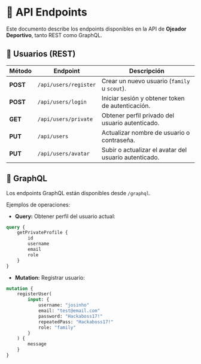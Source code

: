 # 📡 API Endpoints

Este documento describe los endpoints disponibles en la API de **Ojeador Deportivo**, tanto REST como GraphQL.

## 📌 Usuarios (REST)

| Método   | Endpoint              | Descripción                                           |
| -------- | --------------------- | ----------------------------------------------------- |
| **POST** | `/api/users/register` | Crear un nuevo usuario (`family` u `scout`).          |
| **POST** | `/api/users/login`    | Iniciar sesión y obtener token de autenticación.      |
| **GET**  | `/api/users/private`  | Obtener perfil privado del usuario autenticado.       |
| **PUT**  | `/api/users`          | Actualizar nombre de usuario o contraseña.            |
| **PUT**  | `/api/users/avatar`   | Subir o actualizar el avatar del usuario autenticado. |

## 📌 GraphQL

Los endpoints GraphQL están disponibles desde `/graphql`.

Ejemplos de operaciones:

- **Query:** Obtener perfil del usuario actual:

```graphql
query {
    getPrivateProfile {
        id
        username
        email
        role
    }
}
```

- **Mutation:** Registrar usuario:

```graphql
mutation {
    registerUser(
        input: {
            username: "josinho"
            email: "test@email.com"
            password: "Hackaboss17!"
            repeatedPass: "Hackaboss17!"
            role: "family"
        }
    ) {
        message
    }
}
```
